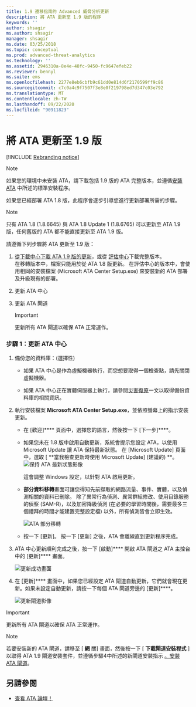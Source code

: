 ```yaml
---
title: 1.9 遷移指南的 Advanced 威脅分析更新
description: 將 ATA 更新至 1.9 版的程序
keywords: ''
author: shsagir
ms.author: shsagir
manager: shsagir
ms.date: 03/25/2018
ms.topic: conceptual
ms.prod: advanced-threat-analytics
ms.technology: ''
ms.assetid: 2946310a-8e4e-48fc-9450-fc9647efeb22
ms.reviewer: bennyl
ms.suite: ems
ms.openlocfilehash: 2277e8eb6cbfb9c61dd0e814d6f2170599ff9c86
ms.sourcegitcommit: c7c0a4c9f7507f3e8e0f219798ed7d347c03e792
ms.translationtype: MT
ms.contentlocale: zh-TW
ms.lasthandoff: 09/22/2020
ms.locfileid: "90911823"
---
```

# <a name="updating-ata-to-version-19"></a>將 ATA 更新至 1.9 版

[!INCLUDE [Rebranding notice](includes/rebranding.md)]

> [!NOTE] 
> 如果您的環境中未安裝 ATA，請下載包括 1.9 版的 ATA 完整版本，並遵循[安裝 ATA](install-ata-step1.md) 中所述的標準安裝程序。

如果您已經部署 ATA 1.8 版，此程序會逐步引導您進行更新部署所需的步驟。

> [!NOTE] 
>  只有 ATA 1.8 (1.8.6645) 與 ATA 1.8 Update 1 (1.8.6765) 可以更新至 ATA 1.9 版，任何舊版的 ATA 都不能直接更新至 ATA 1.9 版。

請遵循下列步驟將 ATA 更新至 1.9 版：

1.  [從下載中心下載 ATA 1.9 版的更新](https://www.microsoft.com/download/details.aspx?id=56725)，或從 [評估中心](https://www.microsoft.com/evalcenter/evaluate-microsoft-advanced-threat-analytics)下載完整版本。<br>
在移轉版本中，檔案只能用於從 ATA 1.8 版更新。 在評估中心的版本中，會使用相同的安裝檔案 (Microsoft ATA Center Setup.exe) 來安裝新的 ATA 部署及升級現有的部署。

1. 更新 ATA 中心

1. 更新 ATA 閘道

    > [!IMPORTANT]
    > 更新所有 ATA 閘道以確保 ATA 正常運作。

### <a name="step-1-update-the-ata-center"></a>步驟 1︰更新 ATA 中心

1. 備份您的資料庫：(選擇性)

   - 如果 ATA 中心是作為虛擬機器執行，而您想要取得一個檢查點，請先關閉虛擬機器。

   - 如果 ATA 中心正在實體伺服器上執行，請參閱[災害復原](disaster-recovery.md)一文以取得備份資料庫的相關資訊。

1. 執行安裝檔案 **Microsoft ATA Center Setup.exe**，並依照螢幕上的指示安裝更新。

   - 在 [歡迎]**** 頁面中，選擇您的語言，然後按一下 [下一步]****。

   - 如果您未在 1.8 版中啟用自動更新，系統會提示您設定 ATA，以使用 Microsoft Update 讓 ATA 保持最新狀態。  在 [Microsoft Update] 頁面中，選取 [ **當我檢查更新時使用 Microsoft Update] (建議的) **。
     ![保持 ATA 最新狀態影像](media/ata_ms_update.png)
     
     這會調整 Windows 設定，以針對 ATA 啟用更新。 
    
   - **部分資料移轉**畫面可讓您得知先前擷取的網路流量、事件、實體，以及偵測相關的資料已刪除。 除了異常行為偵測、異常群組修改、使用目錄服務的偵察 (SAM-R)，以及加密降級偵測 (在必要的學習時間後，需要最多三個禮拜的時間才能建置完整設定檔) 以外，所有偵測皆會立即生效。 
     
     ![ATA 部分移轉](media/partial-migration.png)

   - 按一下 [更新]。 按一下 [更新] 之後，ATA 會離線直到更新程序完成。

1. ATA 中心更新順利完成之後，按一下 [啟動]**** 開啟 ATA 閘道之 ATA 主控台中的 [更新]**** 畫面。

    ![更新成功畫面](media/migration-center-success.png)

1. 在 [更新]**** 畫面中，如果您已經設定 ATA 閘道自動更新，它們就會現在更新。如果未設定自動更新，請按一下每個 ATA 閘道旁邊的 [更新]****。
  
    ![更新閘道影像](media/migration-update-gw.png)

  
> [!IMPORTANT] 
> 更新所有 ATA 閘道以確保 ATA 正常運作。
 
> [!NOTE] 
> 若要安裝新的 ATA 閘道，請移至 [ **網** 關] 畫面，然後按一下 [ **下載閘道安裝程式** ] 以取得 ATA 1.9 閘道安裝套件，並遵循步驟4中所述的新閘道安裝指示 [。安裝 ATA 閘道](install-ata-step4.md)。


## <a name="see-also"></a>另請參閱

- [查看 ATA 論壇！](https://social.technet.microsoft.com/Forums/security/home?forum=mata)
